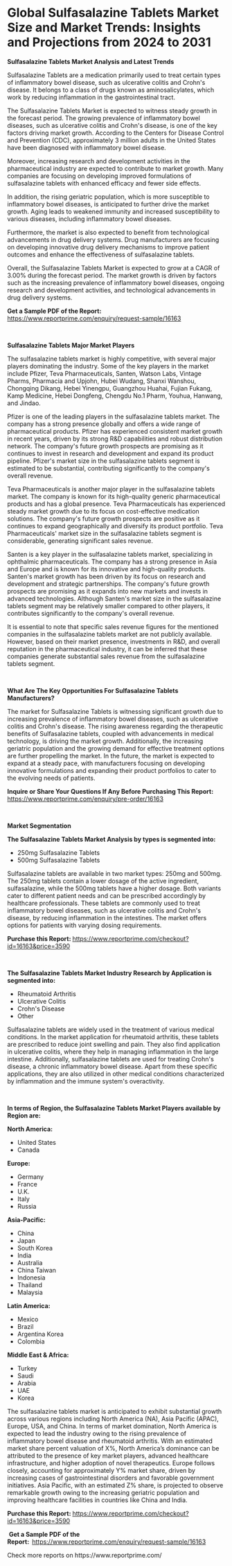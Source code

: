 <p><h1>Global Sulfasalazine Tablets Market Size and Market Trends: Insights and Projections from 2024 to 2031</h1></p><p><strong>Sulfasalazine Tablets Market Analysis and Latest Trends</strong></p>
<p><p>Sulfasalazine Tablets are a medication primarily used to treat certain types of inflammatory bowel disease, such as ulcerative colitis and Crohn's disease. It belongs to a class of drugs known as aminosalicylates, which work by reducing inflammation in the gastrointestinal tract.</p><p>The Sulfasalazine Tablets Market is expected to witness steady growth in the forecast period. The growing prevalence of inflammatory bowel diseases, such as ulcerative colitis and Crohn's disease, is one of the key factors driving market growth. According to the Centers for Disease Control and Prevention (CDC), approximately 3 million adults in the United States have been diagnosed with inflammatory bowel disease.</p><p>Moreover, increasing research and development activities in the pharmaceutical industry are expected to contribute to market growth. Many companies are focusing on developing improved formulations of sulfasalazine tablets with enhanced efficacy and fewer side effects.</p><p>In addition, the rising geriatric population, which is more susceptible to inflammatory bowel diseases, is anticipated to further drive the market growth. Aging leads to weakened immunity and increased susceptibility to various diseases, including inflammatory bowel diseases.</p><p>Furthermore, the market is also expected to benefit from technological advancements in drug delivery systems. Drug manufacturers are focusing on developing innovative drug delivery mechanisms to improve patient outcomes and enhance the effectiveness of sulfasalazine tablets.</p><p>Overall, the Sulfasalazine Tablets Market is expected to grow at a CAGR of 3.00% during the forecast period. The market growth is driven by factors such as the increasing prevalence of inflammatory bowel diseases, ongoing research and development activities, and technological advancements in drug delivery systems.</p></p>
<p><strong>Get a Sample PDF of the Report:&nbsp;</strong> <a href="https://www.reportprime.com/enquiry/request-sample/16163">https://www.reportprime.com/enquiry/request-sample/16163</a></p>
<p>&nbsp;</p>
<p><strong>Sulfasalazine Tablets Major Market Players</strong></p>
<p><p>The sulfasalazine tablets market is highly competitive, with several major players dominating the industry. Some of the key players in the market include Pfizer, Teva Pharmaceuticals, Santen, Watson Labs, Vintage Pharms, Pharmacia and Upjohn, Hubei Wudang, Shanxi Wanshou, Chongqing Dikang, Hebei Yinengpu, Guangzhou Huahai, Fujian Fukang, Kamp Medicine, Hebei Dongfeng, Chengdu No.1 Pharm, Youhua, Hanwang, and Jindao.</p><p>Pfizer is one of the leading players in the sulfasalazine tablets market. The company has a strong presence globally and offers a wide range of pharmaceutical products. Pfizer has experienced consistent market growth in recent years, driven by its strong R&D capabilities and robust distribution network. The company's future growth prospects are promising as it continues to invest in research and development and expand its product pipeline. Pfizer's market size in the sulfasalazine tablets segment is estimated to be substantial, contributing significantly to the company's overall revenue.</p><p>Teva Pharmaceuticals is another major player in the sulfasalazine tablets market. The company is known for its high-quality generic pharmaceutical products and has a global presence. Teva Pharmaceuticals has experienced steady market growth due to its focus on cost-effective medication solutions. The company's future growth prospects are positive as it continues to expand geographically and diversify its product portfolio. Teva Pharmaceuticals' market size in the sulfasalazine tablets segment is considerable, generating significant sales revenue.</p><p>Santen is a key player in the sulfasalazine tablets market, specializing in ophthalmic pharmaceuticals. The company has a strong presence in Asia and Europe and is known for its innovative and high-quality products. Santen's market growth has been driven by its focus on research and development and strategic partnerships. The company's future growth prospects are promising as it expands into new markets and invests in advanced technologies. Although Santen's market size in the sulfasalazine tablets segment may be relatively smaller compared to other players, it contributes significantly to the company's overall revenue.</p><p>It is essential to note that specific sales revenue figures for the mentioned companies in the sulfasalazine tablets market are not publicly available. However, based on their market presence, investments in R&D, and overall reputation in the pharmaceutical industry, it can be inferred that these companies generate substantial sales revenue from the sulfasalazine tablets segment.</p></p>
<p>&nbsp;</p>
<p><strong>What Are The Key Opportunities For Sulfasalazine Tablets Manufacturers?</strong></p>
<p><p>The market for Sulfasalazine Tablets is witnessing significant growth due to increasing prevalence of inflammatory bowel diseases, such as ulcerative colitis and Crohn's disease. The rising awareness regarding the therapeutic benefits of Sulfasalazine tablets, coupled with advancements in medical technology, is driving the market growth. Additionally, the increasing geriatric population and the growing demand for effective treatment options are further propelling the market. In the future, the market is expected to expand at a steady pace, with manufacturers focusing on developing innovative formulations and expanding their product portfolios to cater to the evolving needs of patients.</p></p>
<p><strong>Inquire or Share Your Questions If Any Before Purchasing This Report:</strong> <a href="https://www.reportprime.com/enquiry/pre-order/16163">https://www.reportprime.com/enquiry/pre-order/16163</a></p>
<p>&nbsp;</p>
<p><strong>Market Segmentation</strong></p>
<p><strong>The Sulfasalazine Tablets Market Analysis by types is segmented into:</strong></p>
<p><ul><li>250mg Sulfasalazine Tablets</li><li>500mg Sulfasalazine Tablets</li></ul></p>
<p><p>Sulfasalazine tablets are available in two market types: 250mg and 500mg. The 250mg tablets contain a lower dosage of the active ingredient, sulfasalazine, while the 500mg tablets have a higher dosage. Both variants cater to different patient needs and can be prescribed accordingly by healthcare professionals. These tablets are commonly used to treat inflammatory bowel diseases, such as ulcerative colitis and Crohn's disease, by reducing inflammation in the intestines. The market offers options for patients with varying dosing requirements.</p></p>
<p><strong>Purchase this Report:&nbsp;</strong><a href="https://www.reportprime.com/checkout?id=16163&price=3590">https://www.reportprime.com/checkout?id=16163&price=3590</a></p>
<p>&nbsp;</p>
<p><strong>The Sulfasalazine Tablets Market Industry Research by Application is segmented into:</strong></p>
<p><ul><li>Rheumatoid Arthritis</li><li>Ulcerative Colitis</li><li>Crohn's Disease</li><li>Other</li></ul></p>
<p><p>Sulfasalazine tablets are widely used in the treatment of various medical conditions. In the market application for rheumatoid arthritis, these tablets are prescribed to reduce joint swelling and pain. They also find application in ulcerative colitis, where they help in managing inflammation in the large intestine. Additionally, sulfasalazine tablets are used for treating Crohn's disease, a chronic inflammatory bowel disease. Apart from these specific applications, they are also utilized in other medical conditions characterized by inflammation and the immune system's overactivity.</p></p>
<p>&nbsp;</p>
<p><strong>In terms of Region, the Sulfasalazine Tablets Market Players available by Region are:</strong></p>
<p>
    <p> <strong> North America: </strong>
        <ul>
            <li>United States</li>
            <li>Canada</li>
        </ul>
        </p> 
    <p> <strong> Europe: </strong>
        <ul>
            <li>Germany</li>
            <li>France</li>
            <li>U.K.</li>
            <li>Italy</li>
            <li>Russia</li>
        </ul>
        </p> 
    <p> <strong> Asia-Pacific: </strong>
        <ul>
            <li>China</li>
            <li>Japan</li>
            <li>South Korea</li>
            <li>India</li>
            <li>Australia</li>
            <li>China Taiwan</li>
            <li>Indonesia</li>
            <li>Thailand</li>
            <li>Malaysia</li>
        </ul>
        </p> 
    <p> <strong> Latin America: </strong>
        <ul>
            <li>Mexico</li>
            <li>Brazil</li>
            <li>Argentina Korea</li>
            <li>Colombia</li>
        </ul>
        </p> 
    <p> <strong> Middle East & Africa: </strong>
        <ul>
            <li>Turkey</li>
            <li>Saudi</li>
            <li>Arabia</li>
            <li>UAE</li>
            <li>Korea</li>
        </ul>
    </p>
    </p>
<p><p>The sulfasalazine tablets market is anticipated to exhibit substantial growth across various regions including North America (NA), Asia Pacific (APAC), Europe, USA, and China. In terms of market domination, North America is expected to lead the industry owing to the rising prevalence of inflammatory bowel disease and rheumatoid arthritis. With an estimated market share percent valuation of X%, North America’s dominance can be attributed to the presence of key market players, advanced healthcare infrastructure, and higher adoption of novel therapeutics. Europe follows closely, accounting for approximately Y% market share, driven by increasing cases of gastrointestinal disorders and favorable government initiatives. Asia Pacific, with an estimated Z% share, is projected to observe remarkable growth owing to the increasing geriatric population and improving healthcare facilities in countries like China and India.</p></p>
<p><strong>Purchase this Report: </strong><a href="https://www.reportprime.com/checkout?id=16163&price=3590">https://www.reportprime.com/checkout?id=16163&price=3590</a></p>
<p>&nbsp;<strong>Get a Sample PDF of the Report:&nbsp;&nbsp;</strong><a href="https://www.reportprime.com/enquiry/request-sample/16163">https://www.reportprime.com/enquiry/request-sample/16163</a></p>
<p><strong></strong></p>
<p>Check more reports on https://www.reportprime.com/</p>